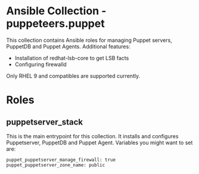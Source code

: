 # Ansible Collection - puppeteers.puppet

This collection contains Ansible roles for managing Puppet servers, PuppetDB and
Puppet Agents. Additional features:

* Installation of redhat-lsb-core to get LSB facts
* Configuring firewalld

Only RHEL 9 and compatibles are supported currently.

# Roles

## puppetserver_stack

This is the main entrypoint for this collection. It installs and configures
Puppetserver, PuppetDB and Puppet Agent. Variables you might want to set are:

    puppet_puppetserver_manage_firewall: true
    puppet_puppetserver_zone_name: public
